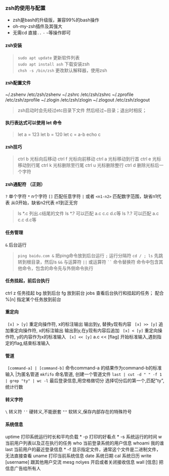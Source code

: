 ### zsh的使用与配置
  * zsh是bash的升级版，兼容99%的bash操作
  * oh-my-zsh插件及其强大
  * 无需cd 直接```..``` ```-```  ```~```等操作即可
#### zsh安装
  > ```sudo apt update```  更新软件列表  
  > ```sudo apt install ash```  下载安装zsh  
  > ```chsh -s /bin/zsh```   更改默认解释器，使用zsh
#### zsh配置文件
  ~/.zshenv      /etc/zsh/zshenv
  ~/.zshrc       /etc/zsh/zshrc
  ~/.zprofile    /etc/zsh/zprofile
  ~/.zlogin      /etc/zsh/zlogin
  ~/.zlogout     /etc/zsh/zlogout
  > zsh启动时会先经过etc目录下文件 然后经过~目录；退出时相反；
#### 执行表达式可以使用 let 命令
  > let a = 123
  > let b = 120
  > let c = a-b
  > echo c
#### zsh技巧
  > ctrl b 光标向后移动
  > ctrl f 光标向前移动
  > ctrl a 光标移动到行首
  > ctrl e 光标移动到行尾
  > ctrl k 光标删除至行尾
  > ctrl u 光标删除整行
  > ctrl d 删除光标后一个字符
#### zsh通配符 （正则）
  ``` ? ``` 单个字符
  ``` * ``` n个字符
  ``` [] ``` 匹配任意字符
  ``` | ``` 或者
  ``` <n1-n2> ``` 匹配数字范围，缺省n1代表 从0开始，缺省n2代表 n1到正无穷
  > ls *.c 列出.c结尾的文件
  > ls *.? 可以匹配 a.c  c.c  d.c等
  > ls ?.? 可以匹配 a.c  c.c  d.c等
#### 任务管理
  ``` & ``` 后台运行
  > ``` ping baidu.com & ``` 把ping命令放到后台运行
  ``` ; ``` 运行分隔符
  > ``` cd / ; ls ``` 先跳转到根目录，然后ls
  ``` && ``` 与运算符
  ``` || ``` 或运算符
  ``` `` ``` 命令替换符 命令中包含其他命令，包含的命令先与外侧命令执行
#### 任务挂起，前后台执行
  ctrl z 任务挂起
  bg 放到后台
  fg 放到前台
  jobs 查看后台执行和挂起的任务； 配合 %[n] 指定某个任务放到前台
#### 重定向
  ``` [x] > [y]``` 重定向操作符, x的标注输出 输出到y, 替换y现有内容
  ``` [x] >> [y]``` 追加重定向操作符, x的标注输出 输出到y,在y现有内容后追加
  ``` [x] < [y]``` 重定向操作符, y的内容作为x的标准输入
  ``` [x] << [y]```  a.c << [flag] 开始标准输入,遇到指定的flag,结束标准输入
#### 管道
  ``` [command-a] | [command-b]```  命令command-a 的结果作为command-b的标准输入 |为匿名管道
  ``` mkfifo ``` 命名管道, 创建一个管道文件
  ``` last | cut -d " " -f 1 | grep "ty" | wc -l ``` 最后登录信息,用空格做切分 选择切分后的第一个,匹配"ty", 统计行数
#### 转义字符
  ``` \ ```  转义符
  ``` '' ``` 硬转义,不能嵌套
  ``` "" ``` 软转义,保存内部存在的特殊符号
#### 系统信息
  uptime 打印系统运行时长和平均负载
    * -p 打印的好看点
    * -s 系统运行的时间
  w      当前用户列表以及正在执行的任务
  who    当前登录系统的用户信息
  whoami 我的谁
  last   当前用户的最近登录信息
    * -f 显示指定文件，通常这个文件是二进制文件，无法直接查看
  uname  打印当前系统信息
  date   系统日期
  cal    系统日历
  write [username] 跟其他用户交流   mesg no\yes 开启或者关闭接收信息
  wall [信息] 把信息广告给所有人
